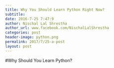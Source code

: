 ```yaml
---
title: Why You Should Learn Python Right Now?
subtitle: 
date: 2016-7-25 7:47:9
author: Nischal Lal Shrestha
author_url: www.facebook.com/NischalLalShrestha
categories: post
header-image: python.png
permalink: 2017/7/25-a-post
layout: post
---
```


#Why Should You Learn Python?

